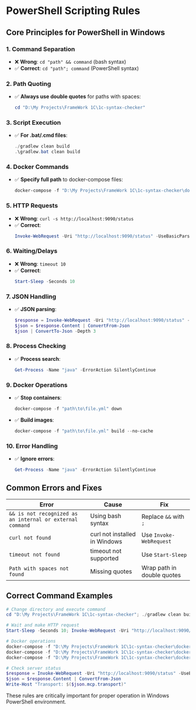 # PowerShell Scripting Rules

## Core Principles for PowerShell in Windows

### 1. Command Separation
- ❌ **Wrong**: `cd "path" && command` (bash syntax)
- ✅ **Correct**: `cd "path"; command` (PowerShell syntax)

### 2. Path Quoting
- ✅ **Always use double quotes** for paths with spaces:
  ```powershell
  cd "D:\My Projects\FrameWork 1C\1c-syntax-checker"
  ```

### 3. Script Execution
- ✅ **For .bat/.cmd files**:
  ```powershell
  ./gradlew clean build
  .\gradlew.bat clean build
  ```

### 4. Docker Commands
- ✅ **Specify full path** to docker-compose files:
  ```powershell
  docker-compose -f "D:\My Projects\FrameWork 1C\1c-syntax-checker\docker-compose.simple.yml" up -d
  ```

### 5. HTTP Requests
- ❌ **Wrong**: `curl -s http://localhost:9090/status`
- ✅ **Correct**: 
  ```powershell
  Invoke-WebRequest -Uri "http://localhost:9090/status" -UseBasicParsing
  ```

### 6. Waiting/Delays
- ❌ **Wrong**: `timeout 10`
- ✅ **Correct**: 
  ```powershell
  Start-Sleep -Seconds 10
  ```

### 7. JSON Handling
- ✅ **JSON parsing**:
  ```powershell
  $response = Invoke-WebRequest -Uri "http://localhost:9090/status" -UseBasicParsing
  $json = $response.Content | ConvertFrom-Json
  $json | ConvertTo-Json -Depth 3
  ```

### 8. Process Checking
- ✅ **Process search**:
  ```powershell
  Get-Process -Name "java" -ErrorAction SilentlyContinue
  ```

### 9. Docker Operations
- ✅ **Stop containers**:
  ```powershell
  docker-compose -f "path\to\file.yml" down
  ```
- ✅ **Build images**:
  ```powershell
  docker-compose -f "path\to\file.yml" build --no-cache
  ```

### 10. Error Handling
- ✅ **Ignore errors**:
  ```powershell
  Get-Process -Name "java" -ErrorAction SilentlyContinue
  ```

## Common Errors and Fixes

| Error | Cause | Fix |
|-------|-------|-----|
| `&& is not recognized as an internal or external command` | Using bash syntax | Replace `&&` with `;` |
| `curl not found` | curl not installed in Windows | Use `Invoke-WebRequest` |
| `timeout not found` | timeout not supported | Use `Start-Sleep` |
| `Path with spaces not found` | Missing quotes | Wrap path in double quotes |

## Correct Command Examples

```powershell
# Change directory and execute command
cd "D:\My Projects\FrameWork 1C\1c-syntax-checker"; ./gradlew clean build -x test

# Wait and make HTTP request
Start-Sleep -Seconds 10; Invoke-WebRequest -Uri "http://localhost:9090/status" -UseBasicParsing

# Docker operations
docker-compose -f "D:\My Projects\FrameWork 1C\1c-syntax-checker\docker-compose.simple.yml" down
docker-compose -f "D:\My Projects\FrameWork 1C\1c-syntax-checker\docker-compose.simple.yml" build --no-cache
docker-compose -f "D:\My Projects\FrameWork 1C\1c-syntax-checker\docker-compose.simple.yml" up -d

# Check server status
$response = Invoke-WebRequest -Uri "http://localhost:9090/status" -UseBasicParsing
$json = $response.Content | ConvertFrom-Json
Write-Host "Transport: $($json.mcp.transport)"
```

These rules are critically important for proper operation in Windows PowerShell environment.
